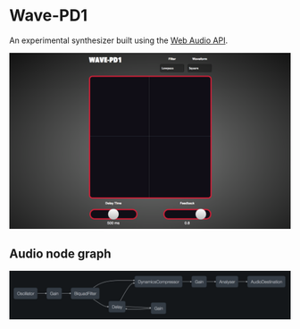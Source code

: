 Wave-PD1
========

An experimental synthesizer built using the [Web Audio API](http://www.w3.org/TR/webaudio/).

![](/images/screenshot.png?raw=true)

Audio node graph
----------------

![](/images/wavapad-audio-graph.png?raw=true)
